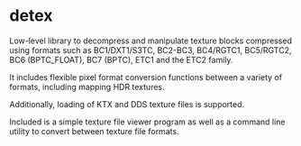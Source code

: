 # detex
Low-level library to decompress and manipulate texture blocks compressed using formats such as BC1/DXT1/S3TC, BC2-BC3, BC4/RGTC1, BC5/RGTC2, BC6 (BPTC_FLOAT), BC7 (BPTC), ETC1 and the ETC2 family.

It includes flexible pixel format conversion functions between a variety of formats, including mapping HDR textures.

Additionally, loading of KTX and DDS texture files is supported.

Included is a simple texture file viewer program as well as a command line utility to convert between texture file formats.

